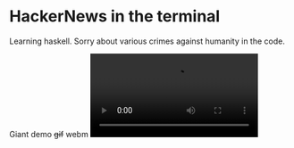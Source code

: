 # HackerNews in the terminal

Learning haskell. Sorry about various crimes against humanity in the code.

Giant demo ~~gif~~ webm
![demo](https://github.com/OlleLinderos/hn/blob/master/hn.webm)
